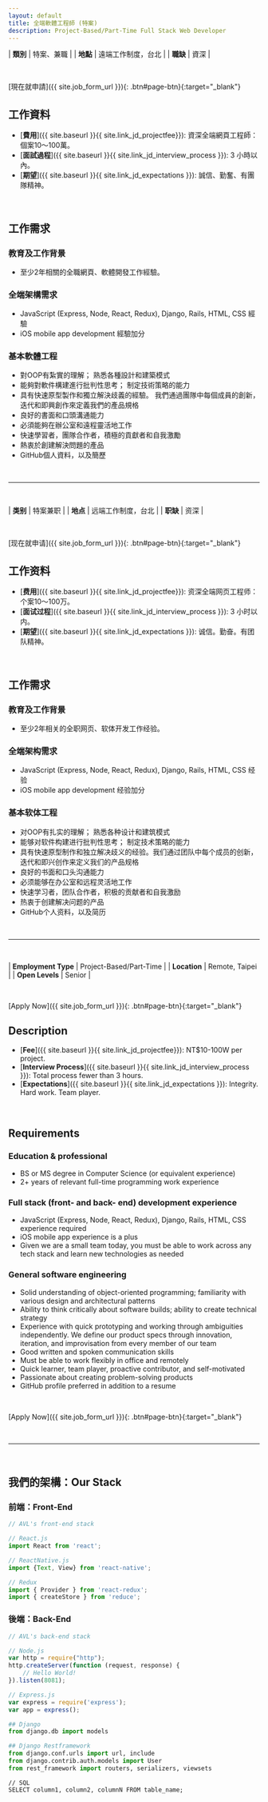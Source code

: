 ```yaml
---
layout: default
title: 全端軟體工程師 (特案)
description: Project-Based/Part-Time Full Stack Web Developer
---
```


<a name="zh-tw"></a>

| **類別** | 特案、兼職 |
| **地點** | 遠端工作制度，台北 |
| **職缺** | 資深 |

<br>

[現在就申請]({{ site.job_form_url }}){: .btn#page-btn}{:target="_blank"}

## 工作資料
- [**費用**]({{ site.baseurl }}{{ site.link_jd_projectfee}}): 資深全端網頁工程師：個案10～100萬。
- [**面試過程**]({{ site.baseurl }}{{ site.link_jd_interview_process }}): 3 小時以內。
- [**期望**]({{ site.baseurl }}{{ site.link_jd_expectations }}): 誠信、勤奮、有團隊精神。

<br>

## 工作需求

### 教育及工作背景
- 至少2年相關的全職網頁、軟體開發工作經驗。

### 全端架構需求
- JavaScript (Express, Node, React, Redux), Django, Rails, HTML, CSS 經驗
- iOS mobile app development 經驗加分

### 基本軟體工程
- 對OOP有紮實的理解； 熟悉各種設計和建築模式
- 能夠對軟件構建進行批判性思考； 制定技術策略的能力
- 具有快速原型製作和獨立解決歧義的經驗。 我們通過團隊中每個成員的創新，迭代和即興創作來定義我們的產品規格
- 良好的書面和口頭溝通能力
- 必須能夠在辦公室和遠程靈活地工作
- 快速學習者，團隊合作者，積極的貢獻者和自我激勵
- 熱衷於創建解決問題的產品
- GitHub個人資料，以及簡歷

<br>

---

<br>

<a name="zh-cn"></a>

| **类别** | 特案兼职 |
| **地点** | 远端工作制度，台北 |
| **职缺** | 资深 |

<br>

[现在就申请]({{ site.job_form_url }}){: .btn#page-btn}{:target="_blank"}

## 工作资料
- [**费用**]({{ site.baseurl }}{{ site.link_jd_projectfee}}): 资深全端网页工程师：个案10～100万。
- [**面试过程**]({{ site.baseurl }}{{ site.link_jd_interview_process }}): 3 小时以内。
- [**期望**]({{ site.baseurl }}{{ site.link_jd_expectations }}): 诚信。勤奋。有团队精神。

<br>

## 工作需求

### 教育及工作背景
- 至少2年相关的全职网页、软体开发工作经验。

### 全端架构需求
- JavaScript (Express, Node, React, Redux), Django, Rails, HTML, CSS 经验
- iOS mobile app development 经验加分

### 基本软体工程
- 对OOP有扎实的理解； 熟悉各种设计和建筑模式
- 能够对软件构建进行批判性思考； 制定技术策略的能力
- 具有快速原型制作和独立解决歧义的经验。我们通过团队中每个成员的创新，迭代和即兴创作来定义我们的产品规格
- 良好的书面和口头沟通能力
- 必须能够在办公室和远程灵活地工作
- 快速学习者，团队合作者，积极的贡献者和自我激励
- 热衷于创建解决问题的产品
- GitHub个人资料，以及简历

<br>

---

<br>

<a name="en"></a>

| **Employment Type** | Project-Based/Part-Time |
| **Location** | Remote, Taipei |
| **Open Levels** | Senior |

<br>

[Apply Now]({{ site.job_form_url }}){: .btn#page-btn}{:target="_blank"}

## Description
- [**Fee**]({{ site.baseurl }}{{ site.link_jd_projectfee}}): NT$10-100W per project.
- [**Interview Process**]({{ site.baseurl }}{{ site.link_jd_interview_process }}): Total process fewer than 3 hours.
- [**Expectations**]({{ site.baseurl }}{{ site.link_jd_expectations }}): Integrity. Hard work. Team player.

<br>

## Requirements

### Education & professional
- BS or MS degree in Computer Science (or equivalent experience)
- 2+ years of relevant full-time programming work experience

### Full stack (front- and back- end) development experience
- JavaScript (Express, Node, React, Redux), Django, Rails, HTML, CSS experience required
- iOS mobile app experience is a plus
- Given we are a small team today, you must be able to work across any tech stack and learn new technologies as needed

### General software engineering
- Solid understanding of object-oriented programming; familiarity with various design and architectural patterns
- Ability to think critically about software builds; ability to create technical strategy
- Experience with quick prototyping and working through ambiguities independently. We define our product specs through innovation, iteration, and improvisation from every member of our team
- Good written and spoken communication skills
- Must be able to work flexibly in office and remotely
- Quick learner, team player, proactive contributor, and self-motivated
- Passionate about creating problem-solving products
- GitHub profile preferred in addition to a resume

<br>

[Apply Now]({{ site.job_form_url }}){: .btn#page-btn}{:target="_blank"}


<br>

---

<br>

## 我們的架構：Our Stack

### 前端：Front-End
```javascript
// AVL's front-end stack

// React.js
import React from 'react';

// ReactNative.js
import {Text, View} from 'react-native';

// Redux
import { Provider } from 'react-redux';
import { createStore } from 'reduce';

```

### 後端：Back-End
```javascript
// AVL's back-end stack

// Node.js
var http = require("http");
http.createServer(function (request, response) {
	// Hello World!
}).listen(8081);

// Express.js
var express = require('express');
var app = express();
```

```python
## Django
from django.db import models

## Django Restframework
from django.conf.urls import url, include
from django.contrib.auth.models import User
from rest_framework import routers, serializers, viewsets
```

```
// SQL
SELECT column1, column2, columnN FROM table_name;
```
